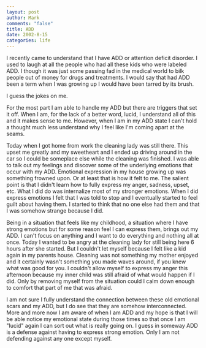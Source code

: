 ```yaml
--- 
layout: post
author: Mark
comments: "false"
title: ADD
date: 2002-8-15
categories: life
---
```

I recently came to understand that I have ADD or attention deficit disorder. I used to laugh at all the people who had all these kids who were labeled ADD. I though it was just some passing fad in the medical world to bilk people out of money for drugs and treatments. I would say that had ADD been a term when I was growing up I would have been tarred by its brush.

I guess the jokes on me.

For the most part I am able to handle my ADD but there are triggers that set it off. When I am, for the lack of a better word, lucid, I understand all of this and it makes sense to me. However, when I am in my ADD state I can't hold a thought much less understand why I feel like I'm coming apart at the seams.

Today when I got home from work the cleaning lady was still there. This upset me greatly and my sweetheart and I ended up driving around in the car so I could be someplace else while the cleaning was finished. I was able to talk out my feelings and discover some of the underlying emotions that occur with my ADD. Emotional expression in my house growing up was something frowned upon. Or at least that is how it felt to me. The salient point is that I didn't learn how to fully express my anger, sadness, upset, etc. What I did do was internalize most of my stronger emotions. When I did express emotions I felt that I was told to stop and I eventually started to feel guilt about having them. I started to think that no one else had them and that I was somehow strange because I did.

Being in a situation that feels like my childhood, a situation where I have strong emotions but for some reason feel I can express them, brings out my ADD. I can't focus on anything and I want to do everything and nothing all at once. Today I wanted to be angry at the cleaning lady for still being here 6 hours after she started. But I couldn't let myself because I felt like a kid again in my parents house. Cleaning was not something my mother enjoyed and it certainly wasn't something you made waves around, if you knew what was good for you. I couldn't allow myself to express my anger this afternoon because my inner child was still afraid of what would happen if I did. Only by removing myself from the situation could I calm down enough to comfort that part of me that was afraid.

I am not sure I fully understand the connection between these old emotional scars and my ADD, but I do see that they are somehow interconnected. More and more now I am aware of when I am ADD and my hope is that I will be able notice my emotional state during those times so that once I am "lucid" again I can sort out what is really going on. I guess in someway ADD is a defense against having to express strong emotion. Only I am not defending against any one except myself.
